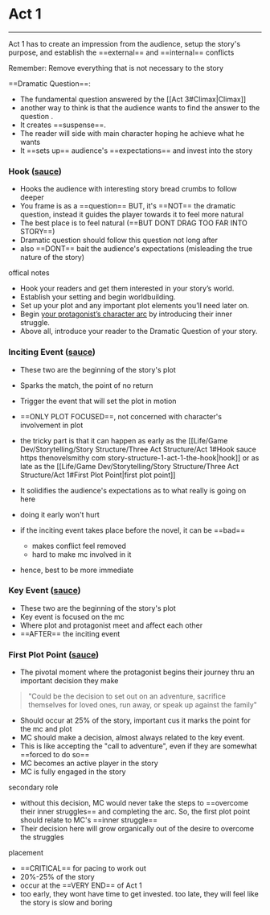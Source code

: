 # Act 1
---
Act 1 has to create an impression from the audience, setup the story's purpose, and establish the ==external== and ==internal== conflicts

Remember: Remove everything that is not necessary to the story

==Dramatic Question==: 
- The fundamental question answered by the [[Act 3#Climax|Climax]]
- another way to think is that the audience wants to find the answer to the question . 
- It creates ==suspense==. 
- The reader will side with main character hoping he achieve what he wants
- It ==sets up== audience's ==expectations== and invest into the story

### Hook ([sauce](https://thenovelsmithy.com/story-structure-1-act-1-the-hook/))
- Hooks the audience with interesting story bread crumbs to follow deeper
- You frame is as a ==question== BUT, it's ==NOT== the dramatic question, instead it guides the player towards it to feel more natural
- The best place is to feel natural (==BUT DONT DRAG TOO FAR INTO STORY==)
- Dramatic question should follow this question not long after
- also ==DONT== bait the audience's expectations (misleading the true nature of the story)

offical notes
-   Hook your readers and get them interested in your story’s world.
-   Establish your setting and begin worldbuilding.
-   Set up your plot and any important plot elements you’ll need later on.
-   Begin [your protagonist’s character arc](https://www.thenovelsmithy.com/positive-negative-character-arcs/) by introducing their inner struggle.
-   Above all, introduce your reader to the Dramatic Question of your story.

### Inciting Event ([sauce](https://thenovelsmithy.com/story-structure-2-inciting-event/))
- These two are the beginning of the story's plot
- Sparks the match, the point of no return
- Trigger the event that will set the plot in motion
- ==ONLY PLOT FOCUSED==, not concerned with character's involvement in plot
- the tricky part is that it can happen as early as the [[Life/Game Dev/Storytelling/Story Structure/Three Act Structure/Act 1#Hook sauce https thenovelsmithy com story-structure-1-act-1-the-hook|hook]] or as late as the [[Life/Game Dev/Storytelling/Story Structure/Three Act Structure/Act 1#First Plot Point|first plot point]]
- It solidifies the audience's expectations as to what really is going on here
- doing it early won't hurt

- if the inciting event takes place before the novel, it can be ==bad==
	- makes conflict feel removed
	- hard to make mc involved in it
- hence, best to be more immediate

### Key Event ([sauce](https://thenovelsmithy.com/story-structure-2-inciting-event/))
- These two are the beginning of the story's plot
- Key event is focused on the mc
- Where plot and protagonist meet and affect each other
- ==AFTER== the inciting event

### First Plot Point ([sauce](https://thenovelsmithy.com/story-structure-3-first-plot-point/))
- The pivotal moment where the protagonist begins their journey thru an important decision they make
>"Could be the decision to set out on an adventure, sacrifice themselves for loved ones, run away, or speak up against the family"
- Should occur at 25% of the story, important cus it marks the point for the mc and plot
- MC should make a decision, almost always related to the key event.
- This is like accepting the "call to adventure", even if they are somewhat ==forced to do so==
- MC becomes an active player in the story
- MC is fully engaged in the story

secondary role
- without this decision, MC would never take the steps to ==overcome their inner struggles== and completing the arc. So, the first plot point should relate to MC's ==inner struggle==
- Their decision here will grow organically out of the desire to overcome the struggles

placement
- ==CRITICAL== for pacing to work out
- 20%-25% of the story
- occur at the ==VERY END== of Act 1
- too early, they wont have time to get invested. too late, they will feel like the story is slow and boring

